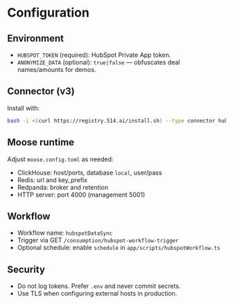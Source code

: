 # Configuration

## Environment
- `HUBSPOT_TOKEN` (required): HubSpot Private App token.
- `ANONYMIZE_DATA` (optional): `true|false` — obfuscates deal names/amounts for demos.

## Connector (v3)
Install with:
```bash
bash -i <(curl https://registry.514.ai/install.sh) --type connector hubspot v3 514-labs typescript data-api
```

## Moose runtime
Adjust `moose.config.toml` as needed:
- ClickHouse: host/ports, database `local`, user/pass
- Redis: url and key_prefix
- Redpanda: broker and retention
- HTTP server: port 4000 (management 5001)

## Workflow
- Workflow name: `hubspotDataSync`
- Trigger via GET `/consumption/hubspot-workflow-trigger`
- Optional schedule: enable `schedule` in `app/scripts/hubspotWorkflow.ts`

## Security
- Do not log tokens. Prefer `.env` and never commit secrets.
- Use TLS when configuring external hosts in production.
